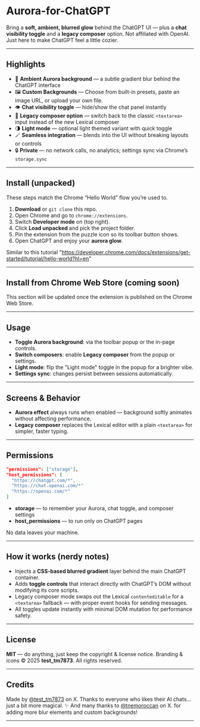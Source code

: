 # Aurora-for-ChatGPT

Bring a **soft, ambient, blurred glow** behind the ChatGPT UI — plus a **chat visibility toggle** and a **legacy composer** option.
Not affiliated with OpenAI. Just here to make ChatGPT feel a little cozier.

---

## Highlights

* 🌌 **Ambient Aurora background** — a subtle gradient blur behind the ChatGPT interface
* 🖼️ **Custom Backgrounds** — Choose from built-in presets, paste an image URL, or upload your own file.
* 👁️ **Chat visibility toggle** — hide/show the chat panel instantly
* 📝 **Legacy composer option** — switch back to the classic `<textarea>` input instead of the new Lexical composer
* 🌗 **Light mode** — optional light themed variant with quick toggle
* 🪄 **Seamless integration** — blends into the UI without breaking layouts or controls
* 🔒 **Private** — no network calls, no analytics; settings sync via Chrome’s `storage.sync`

---

## Install (unpacked)

These steps match the Chrome “Hello World” flow you’re used to.

1. **Download** or `git clone` this repo.
2. Open Chrome and go to `chrome://extensions`.
3. Switch **Developer mode** on (top right).
4. Click **Load unpacked** and pick the project folder.
5. Pin the extension from the puzzle icon so its toolbar button shows.
6. Open ChatGPT and enjoy your **aurora glow**.

Similar to this tutorial "https://developer.chrome.com/docs/extensions/get-started/tutorial/hello-world?hl=en"

---

## Install from Chrome Web Store (coming soon)

This section will be updated once the extension is published on the Chrome Web Store.

---

## Usage

* **Toggle Aurora background**: via the toolbar popup or the in-page controls.
* **Switch composers**: enable **Legacy composer** from the popup or settings.
* **Light mode**: flip the "Light mode" toggle in the popup for a brighter vibe.
* **Settings sync**: changes persist between sessions automatically.

---

## Screens & Behavior

* **Aurora effect** always runs when enabled — background softly animates without affecting performance.
* **Legacy composer** replaces the Lexical editor with a plain `<textarea>` for simpler, faster typing.

---

## Permissions

```json
"permissions": ["storage"],
"host_permissions": [
  "https://chatgpt.com/*",
  "https://chat.openai.com/*"
  "https://openai.com/*"
]
```

* **storage** — to remember your Aurora, chat toggle, and composer settings
* **host\_permissions** — to run only on ChatGPT pages

No data leaves your machine.

---

## How it works (nerdy notes)

* Injects a **CSS-based blurred gradient** layer behind the main ChatGPT container.
* Adds **toggle controls** that interact directly with ChatGPT’s DOM without modifying its core scripts.
* Legacy composer mode swaps out the Lexical `contenteditable` for a `<textarea>` fallback — with proper event hooks for sending messages.
* All toggles update instantly with minimal DOM mutation for performance safety.

---

## License

**MIT** — do anything, just keep the copyright & license notice.
Branding & icons © 2025 **test\_tm7873**. All rights reserved.

---

## Credits

Made by <a href="@test\_tm7873" target="_blank">[@test\_tm7873](https://twitter.com/test_tm7873)</a> on X.
Thanks to everyone who likes their AI chats… just a bit more magical. ✨
And many thanks to <a href="@tnemoroccan" target="_blank">[@tnemoroccan](https://x.com/tnemoroccan)</a>
 on X. for adding more blur elements and custom backgrounds!

---
